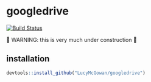 
<!-- README.md is generated from README.Rmd. Please edit that file -->
googledrive
===========

[![Build Status](https://travis-ci.org/lucymcgowan/googledrive.svg?branch=master)](https://travis-ci.org/lucymcgowan/googledrive)

🚧 WARNING: this is very much under construction 🚧

installation
------------

``` r
devtools::install_github("LucyMcGowan/googledrive")
```
